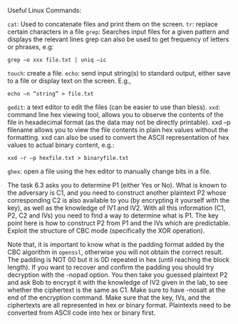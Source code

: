 Useful Linux Commands:

`cat`: Used to concatenate files and print them on the screen.
`tr`: replace certain characters in a file
`grep`: Searches input files for a given pattern and displays the relevant lines
grep can also be used to get frequency of letters or phrases, e.g:
```
grep –o xxx file.txt | uniq –ic
```
`touch`: create a file.
`echo`: send input string(s) to standard output, either save to a file or display text on the screen. E.g.,
```
echo –n “string” > file.txt
```
`gedit`: a text editor to edit the files (can be easier to use than bless).
`xxd`: command line hex viewing tool, allows you to observe the contents of the file in hexadecimal format (as the data may not be directly printable). xxd –p filename allows you to view the file contents in plain hex values without the formatting.
xxd can also be used to convert the ASCII representation of hex values to actual binary content, e.g.:
```
xxd –r –p hexfile.txt > binaryfile.txt
```
`ghex`: open a file using the hex editor to manually change bits in a file.

The task 6.3 asks you to determine P1 (either Yes or No). What is known to the adversary is C1, and you need to construct another plaintext P2 whose corresponding C2 is also available to you (by encrypting it yourself with the key), as well as the knowledge of IV1 and IV2. With all this information (C1, P2, C2 and IVs) you need to find a way to determine what is P1. The key point here is how to construct P2 from P1 and the IVs which are predictable. Exploit the structure of CBC mode (specifically the XOR operation).

Note that, it is important to know what is the padding format added by the CBC algorithm in `openssl`, otherwise you will not obtain the correct result. The padding is NOT 00 but it is 0D repeated in hex (until reaching the block length). If you want to recover and confirm the padding you should try decryption with the -nopad option. You then take you guessed plaintext P2 and ask Bob to encrypt it with the knowledge of IV2 given in the lab, to see whether the ciphertext is the same as C1. Make sure to have -nosalt at the end of the encryption command. Make sure that the key, IVs, and the ciphertexts are all represented in hex or binary format. Plaintexts need to be converted from ASCII code into hex or binary first.
